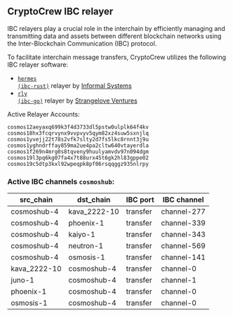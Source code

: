 ## CryptoCrew IBC relayer
IBC relayers play a crucial role in the interchain by efficiently managing and transmitting data and assets between different blockchain networks using the Inter-Blockchain Communication (IBC) protocol.

To facilitate interchain message transfers, CryptoCrew utilizes the following IBC relayer software: 
- <a href="https://github.com/informalsystems/hermes"><code>hermes (ibc-rust)</code></a> relayer by [Informal Systems](https://github.com/informalsystems)
- <a href="https://github.com/cosmos/relayer"><code>rly (ibc-go)</code></a> relayer by [Strangelove Ventures](https://github.com/strangelove-ventures)

Active Relayer Accounts:
```
cosmos12aeyaxq699k3f4d3733dl5pstw0ulplk64f4kv
cosmos18hx3fcqrvynx9vvpvyv5qym82xz4suw5sxnjlq
cosmos1yvejj22t78s2vfk7slty2d7fs5lkc8rnnt3j9u
cosmos1yghndrffay859ma2ue4pa2cltw640vtayerdla
cosmos1f269n4mrg0s8tqveny9huulyamvdv97n094dgm
cosmos19l3pq6kg07fa4x7t88urx45t6gk2hl83gppe02
cosmos19c5dtp3kxl92wpeqpk8pf06rsqqggz935nlrpy
```

### Active IBC channels `cosmoshub`:
| src_chain | dst_chain | IBC port | IBC channel |
| --------------- | --------------- | ------------ | ------------------- |
| cosmoshub-4 | kava_2222-10 | transfer | channel-277 |
| cosmoshub-4 | phoenix-1 | transfer | channel-339 |
| cosmoshub-4 | kaiyo-1 | transfer | channel-343 |
| cosmoshub-4 | neutron-1 | transfer | channel-569 |
| cosmoshub-4 | osmosis-1 | transfer | channel-141 |
| kava_2222-10 | cosmoshub-4 | transfer | channel-0 |
| juno-1 | cosmoshub-4 | transfer | channel-1 |
| phoenix-1 | cosmoshub-4 | transfer | channel-0 |
| osmosis-1 | cosmoshub-4 | transfer | channel-0 |
